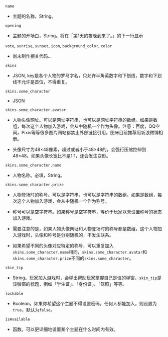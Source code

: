 ```name```
- 主题的名称，String。

```opening```
- 主题的开场白，String。将在「第1天的夜晚到来了。」的下一行显示

```vote```, ```sunrise```, ```sunset```, ```icon```, ```background_color```, ```color```
- 尚未制作相关代码...

```skins```
- JSON, key是各个人物的罗马字名，只允许半角英数字和下划线，数字和下划线不允许是首位，不得重复。

```skins.some_character```
- JSON

```skins.some_character.avatar```
- 人物头像网址。可以是网址字符串，也可以是网址字符串的数组。如果是数组，每次这个人物加入游戏，会从中随机一个作为头像。注意：百度，QQ空间，Pixiv等等很多图片网站都禁止外部链接引用。图床目前推荐用新浪微博相册。

- 头像尺寸为48×48像素，超过或者小于48×48的，会强行压缩拉伸到48×48。如果头像长宽比不是1:1，还会发生变形。

```skins.some_character.name```
- 人物名称。必填，String。

```skins.some_character.prize```
- 人物登场时的称号。可以是字符串，也可以是字符串的数组。如果是数组，每次这个人物加入游戏，会从中随机一个作为称号。

- 称号可以是空字符串。如果称号是空字符串，等价于玩家以未设置称号的状态加入游戏。

- 需要注意的是，如果人物头像网址和人物登场时的称号都是数组，这个人物加入游戏时，头像和称号是分别随机的，不发生联系。

- 如果希望不同的头像对应特定的称号，可以重复加入```skins.some_character.name```相同，```skins.some_character.avatar```和```skins.some_character.prize```不同的```skins.some_character```。

```skin_tip```
- String。玩家加入游戏时，会弹出帮助玩家掌握自己是谁的弹窗，```skin_tip```是该弹窗的标题，例如「学生证」、「身份证」、「驾照」等等。

```lockable```
- Boolean。如果你希望这个主题不得设置密码，任何人都能加入，则设置为```true```，默认为```false```。

```isAvailable```
- 函数。可以更详细地设置某个主题在什么时间内有效。
